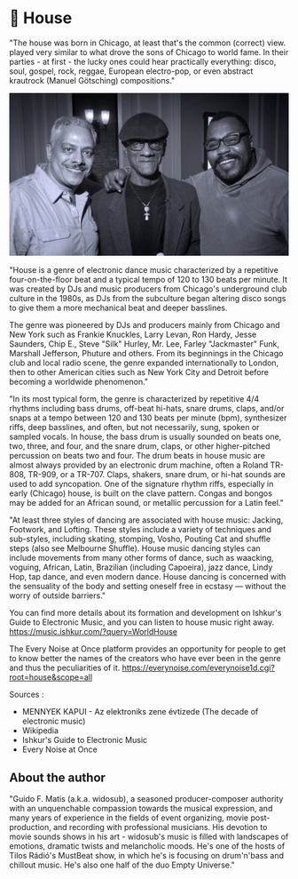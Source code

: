 # 🥁 House

"The house was born in Chicago, at least that's the common (correct) view.
played very similar to what drove the sons of Chicago to world fame. In their
parties - at first - the lucky ones could hear practically everything: disco,
soul, gospel, rock, reggae, European electro-pop, or even abstract krautrock
(Manuel Götsching) compositions."

![House music pioneers Alan King, Robert Williams and Derrick Carter](_static/images/house/house.jpg)

"House is a genre of electronic dance music characterized by a repetitive
four-on-the-floor beat and a typical tempo of 120 to 130 beats per minute. It
was created by DJs and music producers from Chicago's underground club culture
in the 1980s, as DJs from the subculture began altering disco songs to give them
a more mechanical beat and deeper basslines.

The genre was pioneered by DJs and producers mainly from Chicago and New York
such as Frankie Knuckles, Larry Levan, Ron Hardy, Jesse Saunders, Chip E., Steve
"Silk" Hurley, Mr. Lee, Farley "Jackmaster" Funk, Marshall Jefferson, Phuture
and others. From its beginnings in the Chicago club and local radio scene, the
genre expanded internationally to London, then to other American cities such as
New York City and Detroit before becoming a worldwide phenomenon."

"In its most typical form, the genre is characterized by repetitive 4/4 rhythms
including bass drums, off-beat hi-hats, snare drums, claps, and/or snaps at a
tempo between 120 and 130 beats per minute (bpm), synthesizer riffs, deep
basslines, and often, but not necessarily, sung, spoken or sampled vocals. In
house, the bass drum is usually sounded on beats one, two, three, and four, and
the snare drum, claps, or other higher-pitched percussion on beats two and four.
The drum beats in house music are almost always provided by an electronic drum
machine, often a Roland TR-808, TR-909, or a TR-707. Claps, shakers, snare drum,
or hi-hat sounds are used to add syncopation. One of the signature rhythm riffs,
especially in early (Chicago) house, is built on the clave pattern. Congas and
bongos may be added for an African sound, or metallic percussion for a Latin
feel."

"At least three styles of dancing are associated with house music: Jacking,
Footwork, and Lofting. These styles include a variety of techniques and
sub-styles, including skating, stomping, Vosho, Pouting Cat and shuffle steps
(also see Melbourne Shuffle). House music dancing styles can include movements
from many other forms of dance, such as waacking, voguing, African, Latin,
Brazilian (including Capoeira), jazz dance, Lindy Hop, tap dance, and even
modern dance. House dancing is concerned with the sensuality of the body and
setting oneself free in ecstasy — without the worry of outside barriers."

You can find more details about its formation and development on Ishkur's Guide
to Electronic Music, and you can listen to house music right away.
<https://music.ishkur.com/?query=WorldHouse>

The Every Noise at Once platform provides an opportunity for people to get to
know better the names of the creators who have ever been in the genre and thus
the peculiarities of it.
<https://everynoise.com/everynoise1d.cgi?root=house&scope=all>

Sources :

- MENNYEK KAPUI - Az elektroniks zene évtizede (The decade of electronic music)
- Wikipedia
- Ishkur's Guide to Electronic Music
- Every Noise at Once

## About the author

"Guido F. Matis (a.k.a. widosub), a seasoned producer-composer authority with an
unquenchable compassion towards the musical expression, and many years of
experience in the fields of event organizing, movie post-production, and
recording with professional musicians. His devotion to movie sounds shows in his
art - widosub's music is filled with landscapes of emotions, dramatic twists and
melancholic moods. He's one of the hosts of Tilos Rádió's MustBeat show, in
which he's is focusing on drum'n'bass and chillout music. He's also one half of
the duo Empty Universe."
